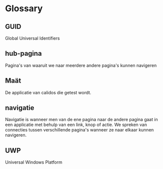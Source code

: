 # Glossary

## GUID

Global Universal Identifiers

## hub-pagina

Pagina's van waaruit we naar meerdere andere pagina's kunnen navigeren

## Maät

De applicatie van calidos die getest wordt. 

## navigatie

Navigatie is wanneer men van de ene pagina naar de andere pagina gaat in een applicatie met behulp van een link, knop of actie. We spreken van connecties tussen verschillende pagina's wanneer ze naar elkaar kunnen navigeren.

## UWP

Universal Windows Platform